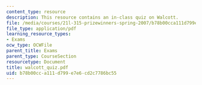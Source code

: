 ```yaml
---
content_type: resource
description: This resource contains an in-class quiz on Walcott.
file: /media/courses/21l-315-prizewinners-spring-2007/b78b00cca111d799e7e6cd2c7786bc55_walcott_quiz.pdf
file_type: application/pdf
learning_resource_types:
- Exams
ocw_type: OCWFile
parent_title: Exams
parent_type: CourseSection
resourcetype: Document
title: walcott_quiz.pdf
uid: b78b00cc-a111-d799-e7e6-cd2c7786bc55
---
```


